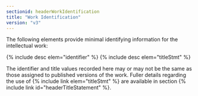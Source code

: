 ```yaml
---
sectionid: headerWorkIdentification
title: "Work Identification"
version: "v3"
---
```


The following elements provide minimal identifying information for the intellectual
work:



{% include desc elem="identifier" %}
{% include desc elem="titleStmt" %}




The identifier and title values recorded here may or may not be the same as those
assigned
to published versions of the work. Fuller details regarding the use of {% include link elem="titleStmt" %} are available in section {% include link id="headerTitleStatement" %}.


